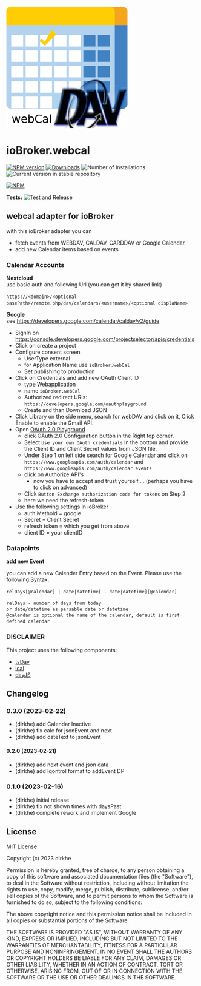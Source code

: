 ![Logo](admin/webcal.png)
# ioBroker.webcal

[![NPM version](https://img.shields.io/npm/v/iobroker.webcal.svg)](https://www.npmjs.com/package/iobroker.webcal)
[![Downloads](https://img.shields.io/npm/dm/iobroker.webcal.svg)](https://www.npmjs.com/package/iobroker.webcal)
![Number of Installations](https://iobroker.live/badges/webcal-installed.svg)
![Current version in stable repository](https://iobroker.live/badges/webcal-stable.svg)

[![NPM](https://nodei.co/npm/iobroker.webcal.png?downloads=true)](https://nodei.co/npm/iobroker.webcal/)

**Tests:** ![Test and Release](https://github.com/dirkhe/ioBroker.webcal/workflows/Test%20and%20Release/badge.svg)

## webcal adapter for ioBroker

with this ioBroker adapter you can 
- fetch events from WEBDAV, CALDAV, CARDDAV or Google Calendar.
- add new Calendar items based on events

### Calendar Accounts
**Nextcloud**   
use basic auth and following Url (you can get it by shared link)

`https://<domain>/<optional basePath>/remote.php/dav/calendars/<username>/<optional displaName>`

**Google**   
see https://developers.google.com/calendar/caldav/v2/guide
- SignIn on https://console.developers.google.com/projectselector/apis/credentials
- Click on create a project
- Configure consent screen 
	- UserType external
	- for Application Name use `ioBroker.webCal` 
	- Set publishing to production
- Click on Credentials and add new OAuth Client ID
	- type Webapplication
	- name `ioBroker.webCal`
	- Authorized redirect URIs:	`https://developers.google.com/oauthplayground`
	- Create and than Download JSON
- Click Library on the side menu, search for webDAV and click on it, Click Enable to enable the Gmail API.
- Open [OAuth 2.0 Playground](https://developers.google.com/oauthplayground/) 
	- click OAuth 2.0 Configuration button in the Right top corner.
 	- Select `Use your own OAuth credentials` in the bottom and provide the Client ID and Client Secret values from JSON file.
	- Under Step 1 on left side search for Google Calendar and click on  
		`https://www.googleapis.com/auth/calendar` and `https://www.googleapis.com/auth/calendar.events` 
	- click on Authorize API's
		- now you have to accept and trust yourself.... (perhaps you have to click on advanced)
	- Click `Button Exchange authorization code for tokens` on Step 2
	- here we need the refresh-token
- Use the following settings in ioBroker
	- auth Methold = google
	- Secret = Client Secret
	- refresh token = which you get from above
	- client ID = your clientID

### Datapoints
**add new Event**

you can add a new Calender Entry based on the Event. Please use the following Syntax:

`relDays[@calendar] | date|datetime[ - date|datetime][@calendar]`

	relDays - number of days from today
	or date/datetime as parsable date or datetime
	@calendar is optional the name of the calendar, default is first defined calendar

### DISCLAIMER
This project uses the following components:
- [tsDav](https://github.com/natelindev/tsdav)
- [ical](https://github.com/kewisch/ical.js)
- [dayJS](https://github.com/iamkun/dayjs)


## Changelog
<!--
	Placeholder for the next version (at the beginning of the line):
	### **WORK IN PROGRESS**
-->
### 0.3.0 (2023-02-22)
* (dirkhe) add Calendar Inactive
* (dirkhe) fix calc for jsonEvent and next
* (dirkhe) add dateText to jsonEvent

#### 0.2.0 (2023-02-21)
* (dirkhe) add next event and json data
* (dirkhe) add Iqontrol format to addEvent DP

### 0.1.0 (2023-02-16)
* (dirkhe) initial release
* (dirkhe) fix not shown times with daysPast 
* (dirkhe) complete rework and implement Google

## License
MIT License

Copyright (c) 2023 dirkhe 

Permission is hereby granted, free of charge, to any person obtaining a copy
of this software and associated documentation files (the "Software"), to deal
in the Software without restriction, including without limitation the rights
to use, copy, modify, merge, publish, distribute, sublicense, and/or sell
copies of the Software, and to permit persons to whom the Software is
furnished to do so, subject to the following conditions:

The above copyright notice and this permission notice shall be included in all
copies or substantial portions of the Software.

THE SOFTWARE IS PROVIDED "AS IS", WITHOUT WARRANTY OF ANY KIND, EXPRESS OR
IMPLIED, INCLUDING BUT NOT LIMITED TO THE WARRANTIES OF MERCHANTABILITY,
FITNESS FOR A PARTICULAR PURPOSE AND NONINFRINGEMENT. IN NO EVENT SHALL THE
AUTHORS OR COPYRIGHT HOLDERS BE LIABLE FOR ANY CLAIM, DAMAGES OR OTHER
LIABILITY, WHETHER IN AN ACTION OF CONTRACT, TORT OR OTHERWISE, ARISING FROM,
OUT OF OR IN CONNECTION WITH THE SOFTWARE OR THE USE OR OTHER DEALINGS IN THE
SOFTWARE.